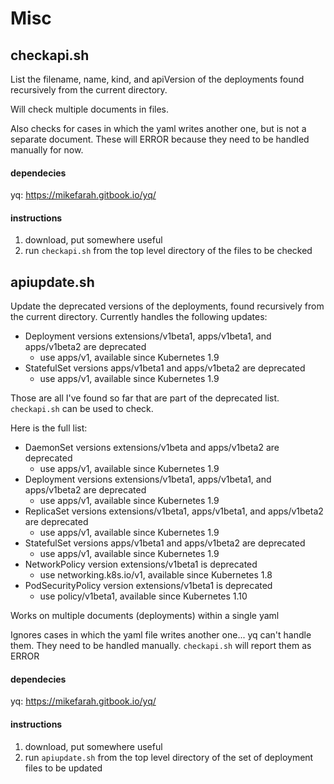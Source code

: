 # Misc 

## checkapi.sh 
List the filename, name, kind, and apiVersion of the deployments found 
recursively from the current directory.

Will check multiple documents in files.

Also checks for cases in which the yaml writes another one, but 
is not a separate document. These will ERROR because they need 
to be handled manually for now.
 
#### dependecies
yq: https://mikefarah.gitbook.io/yq/

#### instructions
1. download, put somewhere useful
2. run `checkapi.sh` from the top level directory of the files
to be checked

## apiupdate.sh 
Update the deprecated versions of the deployments, found recursively 
from the current directory. Currently handles the following updates:  

* Deployment versions extensions/v1beta1, apps/v1beta1, and apps/v1beta2 are deprecated
  * use apps/v1, available since Kubernetes 1.9
* StatefulSet versions apps/v1beta1 and apps/v1beta2 are deprecated
  * use apps/v1, available since Kubernetes 1.9
  
Those are all I've found so far that are part of the deprecated list.
`checkapi.sh` can be used to check. 

   Here is the full list: 

   * DaemonSet versions extensions/v1beta and apps/v1beta2 are deprecated
      * use apps/v1, available since Kubernetes 1.9
   * Deployment versions extensions/v1beta1, apps/v1beta1, and apps/v1beta2 are deprecated
      * use apps/v1, available since Kubernetes 1.9
   * ReplicaSet versions extensions/v1beta1, apps/v1beta1, and apps/v1beta2 are deprecated
      * use apps/v1, available since Kubernetes 1.9
   * StatefulSet versions apps/v1beta1 and apps/v1beta2 are deprecated
      * use apps/v1, available since Kubernetes 1.9
   * NetworkPolicy version extensions/v1beta1 is deprecated
      * use networking.k8s.io/v1, available since Kubernetes 1.8
   * PodSecurityPolicy version extensions/v1beta1 is deprecated
      * use policy/v1beta1, available since Kubernetes 1.10

Works on multiple documents (deployments) within a single yaml

Ignores cases in which the yaml file writes another one... yq can't handle 
them. They need to be handled manually. `checkapi.sh` will report them as ERROR 
 
#### dependecies
yq: https://mikefarah.gitbook.io/yq/

#### instructions
1. download, put somewhere useful
2. run `apiupdate.sh` from the top level directory of the set of deployment 
files to be updated
